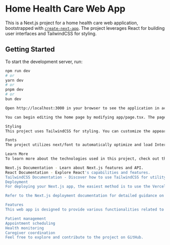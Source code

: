 # Home Health Care Web App

This is a Next.js project for a home health care web application, bootstrapped with [`create-next-app`](https://github.com/vercel/next.js/tree/canary/packages/create-next-app). The project leverages React for building user interfaces and TailwindCSS for styling.

## Getting Started

To start the development server, run:

```bash
npm run dev
# or
yarn dev
# or
pnpm dev
# or
bun dev

Open http://localhost:3000 in your browser to see the application in action.

You can begin editing the home page by modifying app/page.tsx. The page will auto-update as you make changes.

Styling
This project uses TailwindCSS for styling. You can customize the appearance of your components by editing the Tailwind configuration file, which is located at tailwind.config.js.

Fonts
The project utilizes next/font to automatically optimize and load Inter, a custom Google Font.

Learn More
To learn more about the technologies used in this project, check out the following resources:

Next.js Documentation - Learn about Next.js features and API.
React Documentation - Explore React's capabilities and features.
TailwindCSS Documentation - Discover how to use TailwindCSS for utility-first styling.
Deployment
For deploying your Next.js app, the easiest method is to use the Vercel Platform.

Refer to the Next.js deployment documentation for detailed guidance on deploying your application.

Features
This web app is designed to provide various functionalities related to home health care, including but not limited to:

Patient management
Appointment scheduling
Health monitoring
Caregiver coordination
Feel free to explore and contribute to the project on GitHub.